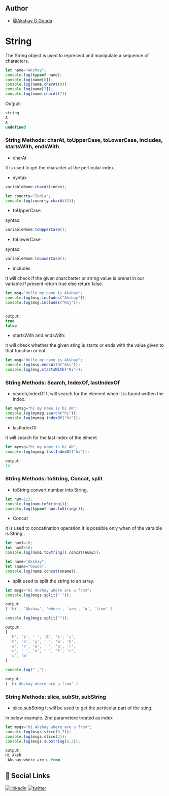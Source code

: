 ## Author

- [@Akshay G Gouda](https://github.com/akshaygouda0707)


# String
The String object is used to represent and manipulate a sequence of characters.

```javascript
let name="Akshay";
console.log(typeof name);
console.log(name[0]);
console.log(name.charAt(0))
console.log(name[7]);
console.log(name.charAt(7))
```

Output:
```javascript
string
A
A
undefined

```

### String Methods: charAt, toUpperCase, toLowerCase, includes, startsWith, endsWith
- charAt

It is used to get the character at the perticular index.

- syntax
```javascript
variableName.charAt(index);
```
```javascript
let counrty="India";
console.log(counrty.charAt(3));
```
- toUpperCase

syntax:
```javascript
variableName.toUpperCase();
```
- toLowerCase

syntax:
```javascript
variableName.toLowerCase();
```
- includes

It will check if the given charcharter or string value is prenet in our variable.If present  return true else return false.
```javascript
let msg="Hello my name is Akshay";
console.log(msg.includes("Akshay"));
console.log(msg.includes("Raj"));


output:
true
false
```

- startsWith and endsWith:

it will check whether the given sting is starts or ends with the value given to that function or not.

```javascript
let msg="Hello my name is Akshay";
console.log(msg.endsWith("Aks"));
console.log(msg.startsWith("Hi"));
```

### String Methods: Search, IndexOf, lastIndexOf

- search,IndexOf
It will search for the element when it is found written the index.

```javascript
let mymsg="hi my name is hi AK";
console.log(mymsg.search("hi"));
console.log(mymsg.indexOf("hi"));
```
- lastIndexOf

It will search for the last index of the elment
```javascript
let mymsg="hi my name is hi AK";
console.log(mymsg.lastIndexOf("hi"));

output:
14
``` 
###  String Methods: toString, Concat, split
- toString
convert number into String.

```javascript
let num=123;
console.log(num.toString());
console.log(typeof num.toString());
```
- Concat

It is used to concatination operation.It is possible only when of the varaible is String .

```javascript
let num1=10;
let num2=10;
console.log(num1.toString().concat(num2));

let name="Akshay";
let sname="Gowda";
console.log(name.concat(sname));

```

- split
used to split the string to an array.

```javascript
let msgs="Hi Akshay where are u from";
console.log(msgs.split(" "));
```
```javascript
output:
[ 'Hi', 'Akshay', 'where', 'are', 'u', 'from' ]
```
```javascript
console.log(msgs.split(""));
```
```javascript
Output:
[
  'H', 'i', ' ', 'A', 'k', 's',
  'h', 'a', 'y', ' ', 'w', 'h',
  'e', 'r', 'e', ' ', 'a', 'r',
  'e', ' ', 'u', ' ', 'f', 'r',
  'o', 'm'
]
```
```javascript
console.log(" ,");
```
```javascript
output:
[ 'Hi Akshay where are u from' ]
```

### String Methods: slice, subStr, subString
- slice,subString
It will be used to get the perticular part of the sting.

In below example..2nd parametere treated as index

```javascript
let msgs="Hi Akshay where are u from";
console.log(msgs.slice(0,7));
console.log(msgs.slice(2));
console.log(msgs.subString(0,3));
```
```javascript
output:
Hi Aksh
 Akshay where are u from
```
## 🔗 Social Links
[![linkedin](https://img.shields.io/badge/linkedin-0A66C2?style=for-the-badge&logo=linkedin&logoColor=white)](https://www.linkedin.com/in/akshay-g-gouda-1bb424202)
[![twitter](https://img.shields.io/badge/twitter-1DA1F2?style=for-the-badge&logo=twitter&logoColor=white)](https://twitter.com/Akshayg77841279)
